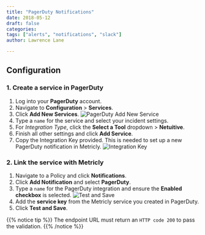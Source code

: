 ```yaml
---
title: "PagerDuty Notifications"
date: 2018-05-12
draft: false
categories:
tags: ["alerts", "notifications", "slack"]
author: Lawrence Lane

---
```


## Configuration

### 1. Create a service in PagerDuty
1. Log into your **PagerDuty** account.
2. Navigate to **Configuration** > **Services**.
3. Click **Add New Services**.
![PagerDuty Add New Service](/images/notifications-pageryduty/pagerduty-add-new-service.png)
4. Type a `name` for the service and select your incident settings.
5. For _Integration Type_, click the **Select a Tool** dropdown > **Netuitive**.
6. Finish all other settings and click **Add Service**.
7. Copy the Integration Key provided. This is needed to set up a new PagerDuty notification in Metricly.
![Integration Key](/images/notifications-pageryduty/integration-key.png)


### 2. Link the service with Metricly
1. Navigate to a Policy and click **Notifications**.
2. Click **Add Notification** and select **PagerDuty**.
3. Type a `name` for the PagerDuty integration and ensure the **Enabled checkbox** is selected.
![Test and Save](/images/notifications-pageryduty/test-and-save.png)
4. Add the **service key** from the Metricly service you created in PagerDuty.
5. Click **Test and Save**.

{{% notice tip %}}
The endpoint URL must return an `HTTP code 200` to pass the validation.
{{% /notice %}}
